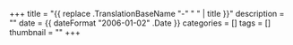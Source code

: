 +++
title = "{{ replace .TranslationBaseName "-" " " | title }}"
description = ""
date = {{ dateFormat "2006-01-02" .Date }}
categories = []
tags = []
thumbnail = ""
+++